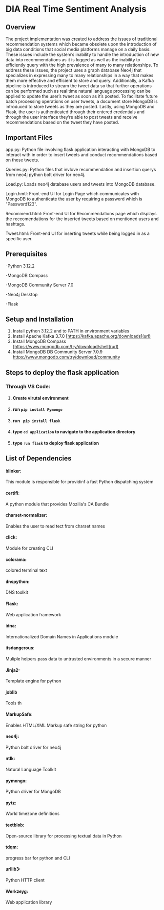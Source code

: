 # DIA Real Time Sentiment Analysis

## Overview 
The project implementation was created to address the issues of traditional recommendation systems which became obsolete upon the introduction of big data conditions that social media platforms manage on a daily basis. These issues include the system’s inability to handle the introduction of new data into recommendations as it is logged as well as the inability to efficiently query with the high prevalence of many to many relationships. To address these issues, the project uses a graph database Neo4j that specializes in expressing many to many relationships in a way that makes them more effective and efficient to store and query. Additionally, a Kafka pipeline is introduced to stream the tweet data so that further operations can be performed such as real time natural language processing can be applied to update the user’s tweet as soon as it’s posted. To facilitate future batch processing operations on user tweets, a document store MongoDB is introduced to store tweets as they are posted. Lastly, using MongoDB and Flask, the user is authenticated through their entered credentials and through the user interface they’re able to post tweets and receive recommendations based on the tweet they have posted.

## Important Files
app.py: Python file involving flask application interacting with MongoDB to interact with in order to insert tweets and conduct recommendations based on those tweets. 

Queries.py: Python files that invlove recommendation and insertion querys from neo4j python bolt driver for neo4j.

Load.py: Loads neo4j database users and tweets into MongoDB database.

Login.hmtl: Front-end UI for Login Page which communicates with MongoDB to authenticate the user by requiring a password which is "Password123".

Recommend.html: Front-end UI for Recommendations page which displays the reccomendations for the inserted tweets based on mentioned users and hashtags.  

Tweet.html: Front-end UI for inserting tweets while being logged in as a specific user.

## Prerequisites
-Python 3.12.2 

-MongoDB Compass

-MongoDB Community Server 7.0

-Neo4j Desktop

-Flask

## Setup and Installation 
1. Install python 3.12.2 and to PATH in environment variables
2. Install Apache Kafka 3.7.0    [https://kafka.apache.org/downloads](url)
3. Install MongoDB Compass     [https://www.mongodb.com/try/download/shell](url)
4. Install MongoDB DB Community Server 7.0.9 https://www.mongodb.com/try/download/community
## Steps to deploy the flask application
  ### Through VS Code:
1. #### Create virutal environment
2. #### run `pip install Pymongo`
4. ####  run ` pip install flask`
5. #### type `cd application` to navigate to the application directory
6. #### type `run flask` to deploy flask application

## List of Dependencies 
#### blinker: 
This module is responsible for providinf a fast Python dispatching system 
#### certifi: 
A python module that provides Mozilla's CA Bundle 
#### charset-normalizer: 
Enables the user to read tect from charset names 
#### click: 
Module for creating CLI
#### colorama: 
colored terminal text
#### dnspython: 
DNS toolkit
#### Flask: 
Web application framework 
#### idna: 
Internationalized Domain Names in Applications module 
#### itsdangerous: 
Muliple helpers pass data to untrusted environments in a secure manner 
#### Jinja2:
Template engine for python 
#### joblib 
Tools th
#### MarkupSafe: 
Enables HTML/XML Markup safe string for python 
#### neo4j: 
Python bolt driver for neo4j
#### ntlk: 
Natural Language Toolkit 
#### pymongo: 
Python driver for MongoDB
#### pytz: 
World timezone definitions
#### textblob:
Open-source library for processing textual data in Python
#### tdqm: 
progress bar for python and CLI
#### urllib3: 
Python HTTP client 
#### Werkzeyg:
Web application library 

